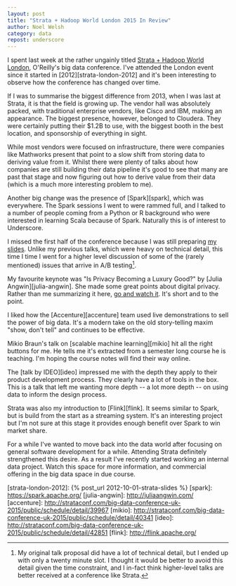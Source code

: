 ```yaml
---
layout: post
title: "Strata + Hadoop World London 2015 In Review"
author: Noel Welsh
category: data
repost: underscore
---
```


I spent last week at the rather ungainly titled [Strata + Hadoop World London][strata-london-2015], O'Reilly's big data conference. I've attended the London event since it started in [2012][strata-london-2012] and it's been interesting to observe how the conference has changed over time.

If I was to summarise the biggest difference from 2013, when I was last at Strata, it is that the field is growing up. The vendor hall was absolutely packed, with traditional enterprise vendors, like Cisco and IBM, making an appearance. The biggest presence, however, belonged to Cloudera. They were certainly putting their $1.2B to use, with the biggest booth in the best location, and sponsorship of everything in sight.

While most vendors were focused on infrastructure, there were companies like Mathworks present that point to a slow shift from storing data to deriving value from it. Whilst there were plenty of talks about how companies are still building their data pipeline it's good to see that many are past that stage and now figuring out how to derive value from their data (which is a much more interesting problem to me).

Another big change was the presence of [Spark][spark], which was everywhere. The Spark sessions I went to were rammed full, and I talked to a number of people coming from a Python or R background who were interested in learning Scala because of Spark. Naturally this is of interest to Underscore.

I missed the first half of the conference because I was still preparing [my slides][whats-there-to-know]. Unlike my previous talks, which were heavy on technical detail, this time I time I went for a higher level discussion of some of the (rarely mentioned) issues that arrive in A/B testing[^differences].

My favourite keynote was "Is Privacy Becoming a Luxury Good?" by [Julia Angwin][julia-angwin]. She made some great points about digital privacy. Rather than me summarizing it here, [go and watch it][strata-london-2015]. It's short and to the point.

I liked how the [Accenture][accenture] team used live demonstrations to sell the power of big data. It's a modern take on the old story-telling maxim "show, don't tell" and continues to be effective.

Mikio Braun's talk on [scalable machine learning][mikio] hit all the right buttons for me. He tells me it's extracted from a semester long course he is teaching. I'm hoping the course notes will find their way online.

The [talk by IDEO][ideo] impressed me with the depth they apply to their product development process. They clearly have a lot of tools in the box. This is a talk that left me wanting more depth -- a lot more depth -- on using data to inform the design process.

Strata was also my introduction to [Flink][flink]. It seems similar to Spark, but is build from the start as a streaming system. It's an interesting project but I'm not sure at this stage it provides enough benefit over Spark to win market share.

For a while I've wanted to move back into the data world after focusing on general software development for a while. Attending Strata definitely strengthened this desire. As a result I've recently started working an internal data project. Watch this space for more information, and commercial offering in the big data space in due course.

[strata-london-2015]: http://strataconf.com/big-data-conference-uk-2015
[whats-there-to-know]: http://noelwelsh.com/downloads/what-to-know-about-ab.pdf
[strata-london-2012]: {% post_url 2012-10-01-strata-slides %}
[spark]: https://spark.apache.org/
[julia-angwin]: http://juliaangwin.com/
[accenture]: http://strataconf.com/big-data-conference-uk-2015/public/schedule/detail/39967
[mikio]: http://strataconf.com/big-data-conference-uk-2015/public/schedule/detail/40341
[ideo]: http://strataconf.com/big-data-conference-uk-2015/public/schedule/detail/42851
[flink]: http://flink.apache.org/

[^differences]: My original talk proposal did have a lot of technical detail, but I ended up with only a twenty minute slot. I thought it would be better to avoid this detail given the time constraint, and I in-fact think higher-level talks are better received at a conference like Strata.
